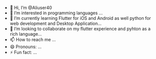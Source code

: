 - 👋 Hi, I’m @Aliuser40
- 👀 I’m interested in programming languages ...
- 🌱 I’m currently learning Flutter for iOS and Android as well python for web development and Desktop Application...
- 💞️ I’m looking to collaborate on my flutter experience and pyhton as a rich language...
- 📫 How to reach me ...
- 😄 Pronouns: ...
- ⚡ Fun fact: ...

<!---
Aliuser40/Aliuser40 is a ✨ special ✨ repository because its `README.md` (this file) appears on your GitHub profile.
You can click the Preview link to take a look at your changes.
--->
